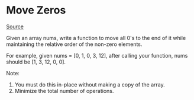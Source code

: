 # Move Zeros

[Source](https://leetcode.com/problems/move-zeroes/description/)

Given an array nums, write a function to move all 0's to the end of it while maintaining the relative order of the non-zero elements.

For example, given nums = [0, 1, 0, 3, 12], after calling your function, nums should be [1, 3, 12, 0, 0].

Note:
1. You must do this in-place without making a copy of the array.
2. Minimize the total number of operations.
